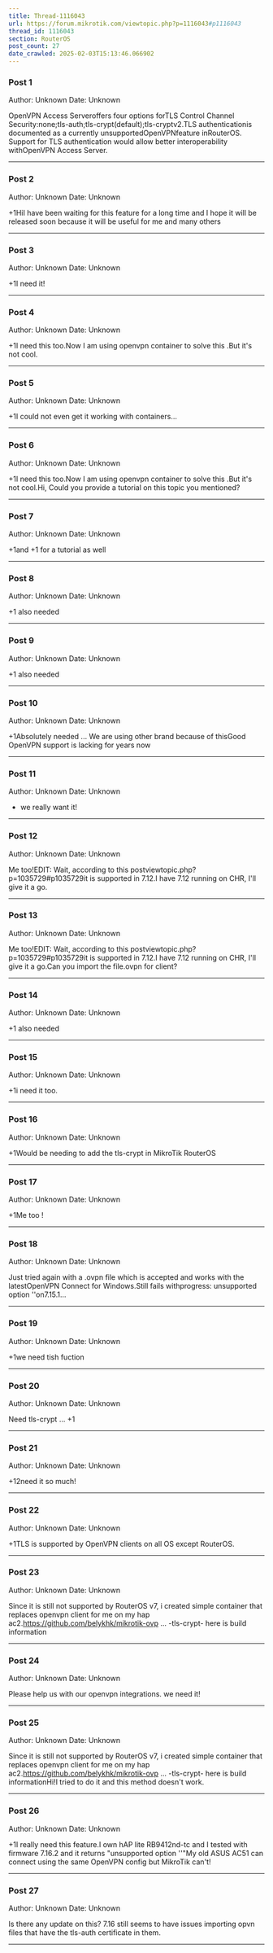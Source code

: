 ```yaml
---
title: Thread-1116043
url: https://forum.mikrotik.com/viewtopic.php?p=1116043#p1116043
thread_id: 1116043
section: RouterOS
post_count: 27
date_crawled: 2025-02-03T15:13:46.066902
---
```


### Post 1
Author: Unknown
Date: Unknown

OpenVPN Access Serveroffers four options forTLS Control Channel Security:none;tls-auth;tls-crypt(default);tls-cryptv2.TLS authenticationis documented as a currently unsupportedOpenVPNfeature inRouterOS. Support for TLS authentication would allow better interoperability withOpenVPN Access Server.

---
### Post 2
Author: Unknown
Date: Unknown

+1HiI have been waiting for this feature for a long time and I hope it will be released soon because it will be useful for me and many others

---
### Post 3
Author: Unknown
Date: Unknown

+1I need it!

---
### Post 4
Author: Unknown
Date: Unknown

+1I need this too.Now I am using openvpn container to solve this .But it's not cool.

---
### Post 5
Author: Unknown
Date: Unknown

+1I could not even get it working with containers...

---
### Post 6
Author: Unknown
Date: Unknown

+1I need this too.Now I am using openvpn container to solve this .But it's not cool.Hi, Could you provide a tutorial on this topic you mentioned?

---
### Post 7
Author: Unknown
Date: Unknown

+1and +1 for a tutorial as well

---
### Post 8
Author: Unknown
Date: Unknown

+1 also needed

---
### Post 9
Author: Unknown
Date: Unknown

+1 also needed

---
### Post 10
Author: Unknown
Date: Unknown

+1Absolutely needed ... We are using other brand because of thisGood OpenVPN support is lacking for years now

---
### Post 11
Author: Unknown
Date: Unknown

+ we really want it!

---
### Post 12
Author: Unknown
Date: Unknown

Me too!EDIT: Wait, according to this postviewtopic.php?p=1035729#p1035729it is supported in 7.12.I have 7.12 running on CHR, I'll give it a go.

---
### Post 13
Author: Unknown
Date: Unknown

Me too!EDIT: Wait, according to this postviewtopic.php?p=1035729#p1035729it is supported in 7.12.I have 7.12 running on CHR, I'll give it a go.Can you import the file.ovpn for client?

---
### Post 14
Author: Unknown
Date: Unknown

+1 also needed

---
### Post 15
Author: Unknown
Date: Unknown

+1i need it too.

---
### Post 16
Author: Unknown
Date: Unknown

+1Would be needing to add the tls-crypt in MikroTik RouterOS

---
### Post 17
Author: Unknown
Date: Unknown

+1Me too !

---
### Post 18
Author: Unknown
Date: Unknown

Just tried again with a .ovpn file which is accepted and works with the latestOpenVPN Connect for Windows.Still fails withprogress: unsupported option '<tls-crypt>'on7.15.1...

---
### Post 19
Author: Unknown
Date: Unknown

+1we need tish fuction

---
### Post 20
Author: Unknown
Date: Unknown

Need tls-crypt ... +1

---
### Post 21
Author: Unknown
Date: Unknown

+12need it so much!

---
### Post 22
Author: Unknown
Date: Unknown

+1TLS is supported by OpenVPN clients on all OS except RouterOS.

---
### Post 23
Author: Unknown
Date: Unknown

Since it is still not supported by RouterOS v7, i created simple container that replaces openvpn client for me on my hap ac2.https://github.com/belykhk/mikrotik-ovp ... -tls-crypt- here is build information

---
### Post 24
Author: Unknown
Date: Unknown

Please help us with our openvpn integrations.  we need it!

---
### Post 25
Author: Unknown
Date: Unknown

Since it is still not supported by RouterOS v7, i created simple container that replaces openvpn client for me on my hap ac2.https://github.com/belykhk/mikrotik-ovp ... -tls-crypt- here is build informationHi!I tried to do it and this method doesn't work.

---
### Post 26
Author: Unknown
Date: Unknown

+1I really need this feature.I own hAP lite RB9412nd-tc and I tested with firmware 7.16.2 and it returns "unsupported option '<tls-crypt>'"My old ASUS AC51 can connect using the same OpenVPN config but MikroTik can't!

---
### Post 27
Author: Unknown
Date: Unknown

Is there any update on this? 7.16 still seems to have issues importing opvn files that have the tls-auth certificate in them.

---
